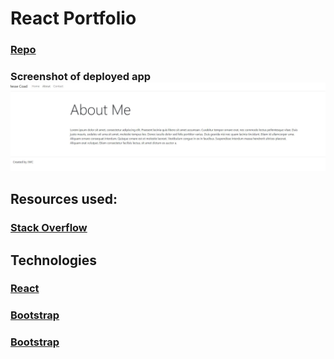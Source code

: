 # React Portfolio

### [Repo](https://github.com/JWCoad/React-Portfolio)

### Screenshot of deployed app ![Screenshot](/src/assets/images/demo.JPG)

## Resources used:

### [Stack Overflow](https://stackoverflow.com/)

## Technologies

### [React](https://reactjs.org/)

### [Bootstrap](https://react-bootstrap.github.io/)

### [Bootstrap](https://github.com/)
